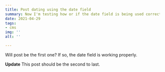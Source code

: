 ```yaml
---
title: Post dating using the date field
summary: Now I'm testing how or if the date field is being used correctly.
date: 2021-04-29
tags:
- cms
img: ''
alt: ''

---
```

Will post be the first one? If so, the date field is working properly.

**Update** This post should be the second to last.